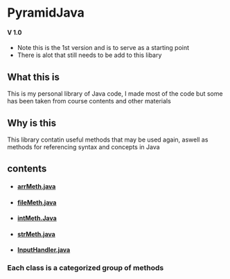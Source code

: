 # PyramidJava
#### V 1.0
- Note this is the 1st version and is to serve as a starting point
- There is alot that still needs to be add to this libary

## What this is
This is my personal library of Java code, I made most of the code but some has been taken from course contents and other materials

## Why is this
This library contatin useful methods that may be used again, aswell as methods for referencing syntax  and concepts in Java

## contents
- #### [arrMeth.java](https://github.com/Lightmean03/pyramidJava/blob/main/arrMeth.java)
- #### [fileMeth.java](https://github.com/Lightmean03/pyramidJava/blob/main/fileMeth.java)
- #### [intMeth.Java](https://github.com/Lightmean03/pyramidJava/blob/main/intMeth.java)
- #### [strMeth.java](https://github.com/Lightmean03/pyramidJava/blob/main/strMeth.java)
- #### [InputHandler.java](https://github.com/Lightmean03/pyramidJava/blob/main/InputHandler.java)

### Each class is a categorized group of methods 

